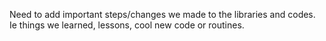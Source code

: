 Need to add important steps/changes we made to the libraries and codes. Ie things we learned, lessons, cool new code or routines.


